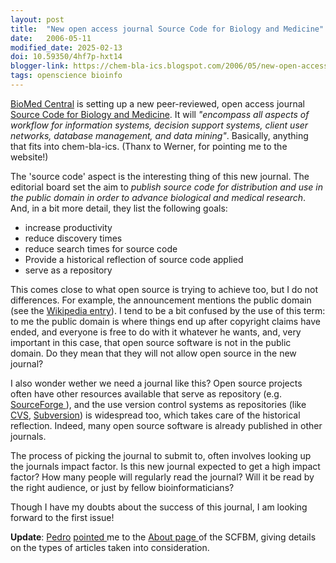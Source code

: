 ```yaml
---
layout: post
title:  "New open access journal Source Code for Biology and Medicine"
date:   2006-05-11
modified_date: 2025-02-13
doi: 10.59350/4hf7p-hxt14
blogger-link: https://chem-bla-ics.blogspot.com/2006/05/new-open-access-journal-source-code.html
tags: openscience bioinfo
---
```


[BioMed Central](http://www.biomedcentral.com/) is setting up a new peer-reviewed, open access journal
[Source Code for Biology and Medicine](http://www.scfbm.org/). It will *"encompass all aspects of workflow for
information systems, decision support systems, client user networks, database management, and data mining"*.
Basically, anything that fits into chem-bla-ics. (Thanx to Werner, for pointing me to the website!)

The 'source code' aspect is the interesting thing of this new journal. The editorial board set the aim to *publish
source code for distribution and use in the public domain in order to advance biological and medical research*.
And, in a bit more detail, they list the following goals:

* increase productivity
* reduce discovery times
* reduce search times for source code
* Provide a historical reflection of source code applied
* serve as a repository

This comes close to what open source is trying to achieve too, but I do not differences. For example, the announcement
mentions the public domain (see the [Wikipedia entry](http://en.wikipedia.org/wiki/Public_domain)). I tend to be a
bit confused by the use of this term: to me the public domain is where things end up after copyright claims have
ended, and everyone is free to do with it whatever he wants, and, very important in this case, that open source
software is not in the public domain. Do they mean that they will not allow open source in the new journal?

I also wonder wether we need a journal like this? Open source projects often have other resources available that
serve as repository (e.g. [SourceForge <i class="fa-solid fa-recycle fa-xs"></i>](https://sourceForge.net)), and the use
version control systems as repositories (like [CVS](http://www.nongnu.org/cvs/), [Subversion](http://subversion.tigris.org/))
is widespread too, which takes care of the historical reflection. Indeed, many open source software is already
published in other journals.

The process of picking the journal to submit to, often involves looking up the journals impact factor. Is this new
journal expected to get a high impact factor? How many people will regularly read the journal? Will it be read by
the right audience, or just by fellow bioinformaticians?

Though I have my doubts about the success of this journal, I am looking forward to the first issue!

**Update**: [Pedro](http://www.nodalpoint.org/user/pedrobeltrao) [pointed <i class="fa-solid fa-box-archive fa-xs"></i>](https://web.archive.org/web/20060615123103/http://www.nodalpoint.org/2006/05/12/source_code_for_biology_and_medicine)
me to the [About page <i class="fa-solid fa-box-archive fa-xs"></i>](https://web.archive.org/web/20060620202859/http://www.scfbm.org/info/about/) of
the SCFBM, giving details on the types of articles taken into consideration.
